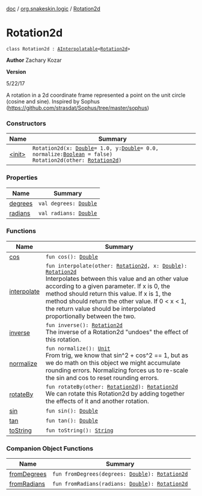 [doc](../../index.md) / [org.snakeskin.logic](../index.md) / [Rotation2d](./index.md)

# Rotation2d

`class Rotation2d : `[`AInterpolatable`](../../org.snakeskin.ability/-a-interpolatable/index.md)`<`[`Rotation2d`](./index.md)`>`

**Author**
Zachary Kozar

**Version**

5/22/17




A rotation in a 2d coordinate frame represented a point on the unit circle
(cosine and sine).
Inspired by Sophus (https://github.com/strasdat/Sophus/tree/master/sophus)

### Constructors

| Name | Summary |
|---|---|
| [&lt;init&gt;](-init-.md) | `Rotation2d(x: `[`Double`](https://kotlinlang.org/api/latest/jvm/stdlib/kotlin/-double/index.html)` = 1.0, y: `[`Double`](https://kotlinlang.org/api/latest/jvm/stdlib/kotlin/-double/index.html)` = 0.0, normalize: `[`Boolean`](https://kotlinlang.org/api/latest/jvm/stdlib/kotlin/-boolean/index.html)` = false)`<br>`Rotation2d(other: `[`Rotation2d`](./index.md)`)` |

### Properties

| Name | Summary |
|---|---|
| [degrees](degrees.md) | `val degrees: `[`Double`](https://kotlinlang.org/api/latest/jvm/stdlib/kotlin/-double/index.html) |
| [radians](radians.md) | `val radians: `[`Double`](https://kotlinlang.org/api/latest/jvm/stdlib/kotlin/-double/index.html) |

### Functions

| Name | Summary |
|---|---|
| [cos](cos.md) | `fun cos(): `[`Double`](https://kotlinlang.org/api/latest/jvm/stdlib/kotlin/-double/index.html) |
| [interpolate](interpolate.md) | `fun interpolate(other: `[`Rotation2d`](./index.md)`, x: `[`Double`](https://kotlinlang.org/api/latest/jvm/stdlib/kotlin/-double/index.html)`): `[`Rotation2d`](./index.md)<br>Interpolates between this value and an other value according to a given parameter. If x is 0, the method should return this value. If x is 1, the method should return the other value. If 0 &lt; x &lt; 1, the return value should be interpolated proportionally between the two. |
| [inverse](inverse.md) | `fun inverse(): `[`Rotation2d`](./index.md)<br>The inverse of a Rotation2d "undoes" the effect of this rotation. |
| [normalize](normalize.md) | `fun normalize(): `[`Unit`](https://kotlinlang.org/api/latest/jvm/stdlib/kotlin/-unit/index.html)<br>From trig, we know that sin^2 + cos^2 == 1, but as we do math on this object we might accumulate rounding errors. Normalizing forces us to re-scale the sin and cos to reset rounding errors. |
| [rotateBy](rotate-by.md) | `fun rotateBy(other: `[`Rotation2d`](./index.md)`): `[`Rotation2d`](./index.md)<br>We can rotate this Rotation2d by adding together the effects of it and another rotation. |
| [sin](sin.md) | `fun sin(): `[`Double`](https://kotlinlang.org/api/latest/jvm/stdlib/kotlin/-double/index.html) |
| [tan](tan.md) | `fun tan(): `[`Double`](https://kotlinlang.org/api/latest/jvm/stdlib/kotlin/-double/index.html) |
| [toString](to-string.md) | `fun toString(): `[`String`](https://kotlinlang.org/api/latest/jvm/stdlib/kotlin/-string/index.html) |

### Companion Object Functions

| Name | Summary |
|---|---|
| [fromDegrees](from-degrees.md) | `fun fromDegrees(degrees: `[`Double`](https://kotlinlang.org/api/latest/jvm/stdlib/kotlin/-double/index.html)`): `[`Rotation2d`](./index.md) |
| [fromRadians](from-radians.md) | `fun fromRadians(radians: `[`Double`](https://kotlinlang.org/api/latest/jvm/stdlib/kotlin/-double/index.html)`): `[`Rotation2d`](./index.md) |
